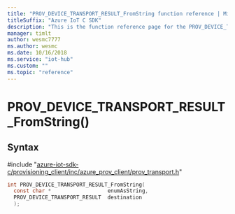 ```yaml
---                             
title: "PROV_DEVICE_TRANSPORT_RESULT_FromString function reference | Microsoft Docs" 
titleSuffix: "Azure IoT C SDK"            
description: "This is the function reference page for the PROV_DEVICE_TRANSPORT_RESULT_FromString() function in the Azure IoT C SDK. This SDK is used with Azure IoT Hub and Azure IoT Hub Device Provisioning Service"            
manager: timlt                 
author: wesmc7777              
ms.author: wesmc               
ms.date: 10/16/2018                    
ms.service: "iot-hub"             
ms.custom: ""                
ms.topic: "reference"        
---                            
```


# PROV_DEVICE_TRANSPORT_RESULT_FromString()

## Syntax

\#include "[azure-iot-sdk-c/provisioning_client/inc/azure_prov_client/prov_transport.h](../prov-transport-h.md)"  
```C
int PROV_DEVICE_TRANSPORT_RESULT_FromString(
  const char *                  enumAsString,
  PROV_DEVICE_TRANSPORT_RESULT  destination
  );
```

